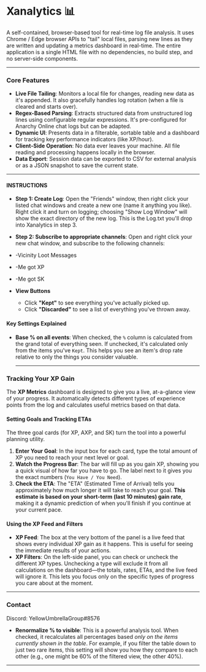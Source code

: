 # Xanalytics 📊

A self-contained, browser-based tool for real-time log file analysis. It uses Chrome / Edge browser APIs to "tail" local files, parsing new lines as they are written and updating a metrics dashboard in real-time. The entire application is a single HTML file with no dependencies, no build step, and no server-side components.

---

### Core Features

* **Live File Tailing**: Monitors a local file for changes, reading new data as it's appended. It also gracefully handles log rotation (when a file is cleared and starts over).
* **Regex-Based Parsing**: Extracts structured data from unstructured log lines using configurable regular expressions. It's pre-configured for Anarchy Online chat logs but can be adapted.
* **Dynamic UI**: Presents data in a filterable, sortable table and a dashboard for tracking key performance indicators (like XP/hour).
* **Client-Side Operation**: No data ever leaves your machine. All file reading and processing happens locally in the browser.
* **Data Export**: Session data can be exported to CSV for external analysis or as a JSON snapshot to save the current state.

---

#### INSTRUCTIONS

* **Step 1: Create Log**: Open the "Friends" window, then right click your listed chat windows and create a new one (name it anything you like). Right click it and turn on logging; choosing "Show Log Window" will show the exact directory of the new log. This is the Log.txt you'll drop into Xanalytics in step 3.

* **Step 2: Subscribe to appropriate channels**: Open and right click your new chat window, and subscribe to the following channels:
*    -Vicinity Loot Messages
*    -Me got XP
*    -Me got SK

* **View Buttons**
    * Click **"Kept"** to see everything you've actually picked up.
    * Click **"Discarded"** to see a list of everything you've thrown away.

#### Key Settings Explained

* **Base % on all events**: When checked, the `%` column is calculated from the grand total of everything seen. If unchecked, it's calculated only from the items you've `Kept`. This helps you see an item's drop rate relative to only the things you consider valuable.

  ---

### Tracking Your XP Gain

The **XP Metrics** dashboard is designed to give you a live, at-a-glance view of your progress. It automatically detects different types of experience points from the log and calculates useful metrics based on that data.

#### Setting Goals and Tracking ETAs

The three goal cards (for XP, AXP, and SK) turn the tool into a powerful planning utility.

1.  **Enter Your Goal**: In the input box for each card, type the total amount of XP you need to reach your next level or goal.
2.  **Watch the Progress Bar**: The bar will fill up as you gain XP, showing you a quick visual of how far you have to go. The label next to it gives you the exact numbers (`You Have / You Need`).
3.  **Check the ETA**: The "ETA" (Estimated Time of Arrival) tells you approximately how much longer it will take to reach your goal. **This estimate is based on your short-term (last 10 minutes) gain rate**, making it a dynamic prediction of when you'll finish if you continue at your current pace.

#### Using the XP Feed and Filters

* **XP Feed**: The box at the very bottom of the panel is a live feed that shows every individual XP gain as it happens. This is useful for seeing the immediate results of your actions.
* **XP Filters**: On the left-side panel, you can check or uncheck the different XP types. Unchecking a type will exclude it from all calculations on the dashboard—the totals, rates, ETAs, and the live feed will ignore it. This lets you focus only on the specific types of progress you care about at the moment.

---
### Contact

Discord: YellowUmbrellaGroup#8576

* **Renormalize % to visible**: This is a powerful analysis tool. When checked, it recalculates all percentages based *only on the items currently shown in the table*. For example, if you filter the table down to just two rare items, this setting will show you how they compare to each other (e.g., one might be 60% of the filtered view, the other 40%).

---

